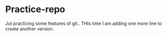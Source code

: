 # Practice-repo
Jut practicing some features of git..
THis time I am adding one more line to create another version.
